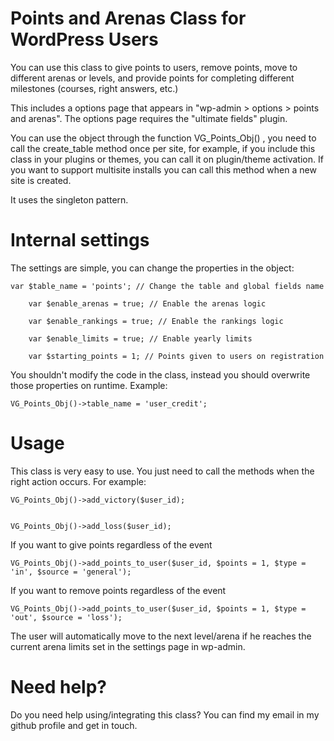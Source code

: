 # Points and Arenas Class for WordPress Users
You can use this class to give points to users, remove points, move to different arenas or levels, and provide points for completing different milestones (courses, right answers, etc.)

This includes a options page that appears in "wp-admin > options > points and arenas". The options page requires the "ultimate fields" plugin.

You can use the object through the function VG_Points_Obj() , you need to call the create_table method once per site, for example, if you include this class in your plugins or themes, you can call it on plugin/theme activation. If you want to support multisite installs you can call this method when a new site is created.

It uses the singleton pattern.

# Internal settings

The settings are simple, you can change the properties in the object:

    var $table_name = 'points'; // Change the table and global fields name
    
		var $enable_arenas = true; // Enable the arenas logic
		
		var $enable_rankings = true; // Enable the rankings logic
		
		var $enable_limits = true; // Enable yearly limits
		
		var $starting_points = 1; // Points given to users on registration
    
You shouldn't modify the code in the class, instead you should overwrite those properties on runtime. Example:


    VG_Points_Obj()->table_name = 'user_credit';

# Usage

This class is very easy to use. You just need to call the methods when the right action occurs. For example:


    VG_Points_Obj()->add_victory($user_id);


    VG_Points_Obj()->add_loss($user_id);

If you want to give points regardless of the event


    VG_Points_Obj()->add_points_to_user($user_id, $points = 1, $type = 'in', $source = 'general');

If you want to remove points regardless of the event


    VG_Points_Obj()->add_points_to_user($user_id, $points = 1, $type = 'out', $source = 'loss');

The user will automatically move to the next level/arena if he reaches the current arena limits set in the settings page in wp-admin.

# Need help?

Do you need help using/integrating this class? You can find my email in my github profile and get in touch.
